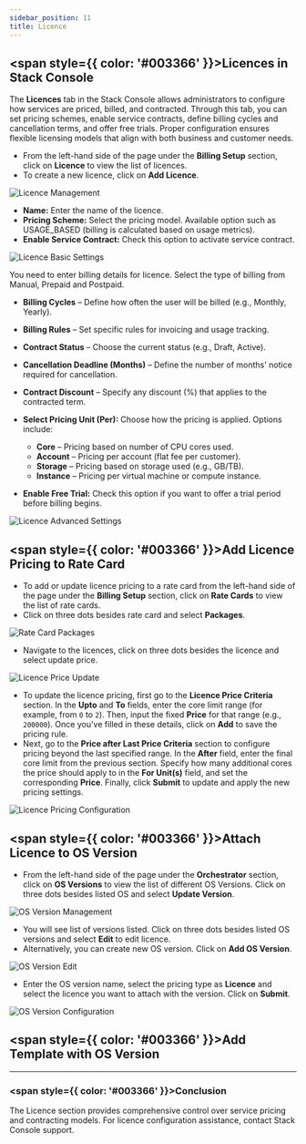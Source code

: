 ```yaml
---
sidebar_position: 11
title: Licence
---
```


## <span style={{ color: '#003366' }}>Licences in Stack Console</span>

The **Licences** tab in the Stack Console allows administrators to configure how services are priced, billed, and contracted. Through this tab, you can set pricing schemes, enable service contracts, define billing cycles and cancellation terms, and offer free trials. Proper configuration ensures flexible licensing models that align with both business and customer needs.

- From the left-hand side of the page under the **Billing Setup** section, click on **Licence** to view the list of licences.
- To create a new licence, click on **Add Licence**.

![Licence Management](images/l1.png)

- **Name:** Enter the name of the licence.
- **Pricing Scheme:** Select the pricing model. Available option such as USAGE_BASED (billing is calculated based on usage metrics).
- **Enable Service Contract:** Check this option to activate service contract.

![Licence Basic Settings](images/l2.png)

You need to enter billing details for licence. Select the type of billing from Manual, Prepaid and Postpaid.  

- **Billing Cycles** – Define how often the user will be billed (e.g., Monthly, Yearly).
- **Billing Rules** – Set specific rules for invoicing and usage tracking.
- **Contract Status** – Choose the current status (e.g., Draft, Active).
- **Cancellation Deadline (Months)** – Define the number of months' notice required for cancellation.
- **Contract Discount** – Specify any discount (%) that applies to the contracted term.
- **Select Pricing Unit (Per):** Choose how the pricing is applied. Options include:
    - **Core** – Pricing based on number of CPU cores used.
    - **Account** – Pricing per account (flat fee per customer).
    - **Storage** – Pricing based on storage used (e.g., GB/TB).
    - **Instance** – Pricing per virtual machine or compute instance.

- **Enable Free Trial:** Check this option if you want to offer a trial period before billing begins.

![Licence Advanced Settings](images/l4.png)

## <span style={{ color: '#003366' }}>Add Licence Pricing to Rate Card</span>

- To add or update licence pricing to a rate card from the left-hand side of the page under the **Billing Setup** section, click on **Rate Cards** to view the list of rate cards.
- Click on three dots besides rate card and select **Packages**. 

![Rate Card Packages](images/lr_1.png)

- Navigate to the licences, click on three dots besides the licence and select update price.

![Licence Price Update](images/lr_2.png)

- To update the licence pricing, first go to the **Licence Price Criteria** section. In the **Upto** and **To** fields, enter the core limit range (for example, from `0` to `2`). Then, input the fixed **Price** for that range (e.g., `200000`). Once you've filled in these details, click on **Add** to save the pricing rule.
- Next, go to the **Price after Last Price Criteria** section to configure pricing beyond the last specified range. In the **After** field, enter the final core limit from the previous section. Specify how many additional cores the price should apply to in the **For Unit(s)** field, and set the corresponding **Price**. Finally, click **Submit** to update and apply the new pricing settings.

![Licence Pricing Configuration](images/lr_3.png)

## <span style={{ color: '#003366' }}>Attach Licence to OS Version</span>

- From the left-hand side of the page under the **Orchestrator** section, click on **OS Versions** to view the list of different OS Versions. Click on three dots besides listed OS and select **Update Version**.

![OS Version Management](images/los_1.png)

- You will see list of versions listed. Click on three dots besides listed OS versions and select **Edit** to edit licence.
- Alternatively, you can create new OS version. Click on **Add OS Version**.

![OS Version Edit](images/los_2.png)

- Enter the OS version name, select the pricing type as **Licence** and select the licence you want to attach with the version. Click on **Submit**.

![OS Version Configuration](images/los_3.png)

## <span style={{ color: '#003366' }}>Add Template with OS Version</span>

----------

### <span style={{ color: '#003366' }}>Conclusion</span>
The Licence section provides comprehensive control over service pricing and contracting models. For licence configuration assistance, contact Stack Console support.
